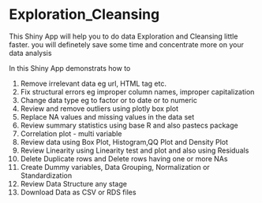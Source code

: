 # Exploration_Cleansing
This Shiny App will help you to do data Exploration and Cleansing little faster.  you will definetely save some time and concentrate more on your data analysis

In this Shiny App demonstrats how to 
1. Remove irrelevant data eg url, HTML tag etc. 
2. Fix structural errors eg improper column names, improper capitalization 
3. Change data type eg to factor or to date or to numeric 
4. Review and remove outliers using plotly box plot 
5. Replace NA values and missing values in the data set 
6. Review summary statistics using base R and also pastecs package 
7. Correlation plot - multi variable 
8. Review data using Box Plot, Histogram,QQ Plot and Density Plot 
9. Review Linearity using Linearity test and plot and also using Residuals 
10. Delete Duplicate rows and Delete rows having one or more NAs 
11. Create Dummy variables, Data Grouping, Normalization or Standardization 
12. Review Data Structure any stage 
13. Download Data as CSV or RDS files
